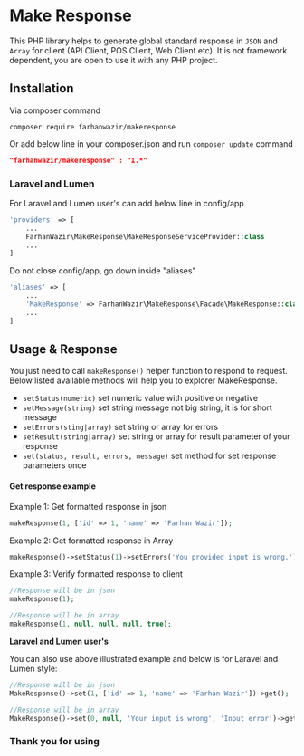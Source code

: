 # Make Response
This PHP library helps to generate global standard response in `JSON` and `Array` for client (API Client, POS Client, Web Client etc). It is not framework dependent, you are open to use it with any PHP project.

## Installation
Via composer command
```composer
composer require farhanwazir/makeresponse
```

Or add below line in your composer.json and run `composer update` command
```composer.json
"farhanwazir/makeresponse" : "1.*"
```

### Laravel and Lumen
For Laravel and Lumen user's can add below line in config/app
```php
'providers' => [
    ...
    FarhanWazir\MakeResponse\MakeResponseServiceProvider::class
    ...
]
```

Do not close config/app, go down inside "aliases"
```php
'aliases' => [
    ...
    'MakeResponse' => FarhanWazir\MakeResponse\Facade\MakeResponse::class
    ...
]
```

## Usage & Response
You just need to call `makeResponse()` helper function to respond to request. Below listed available methods will help you to explorer MakeResponse.

- `setStatus(numeric)` set numeric value with positive or negative
- `setMessage(string)` set string message not big string, it is for short message
- `setErrors(sting|array)` set string or array for errors
- `setResult(string|array)` set string or array for result parameter of your response
- `set(status, result, errors, message)` set method for set response parameters once

#### Get response example
Example 1: Get formatted response in json
```php
makeResponse(1, ['id' => 1, 'name' => 'Farhan Wazir']);
```
Example 2: Get formatted response in Array
```php
makeResponse()->setStatus(1)->setErrors('You provided input is wrong.')->getArray();
```
Example 3: Verify formatted response to client
```php
//Response will be in json
makeResponse(1);

//Response will be in array
makeResponse(1, null, null, null, true);
```

**Laravel and Lumen user's**

You can also use above illustrated example and below is for Laravel and Lumen style:
```php
//Response will be in json
MakeResponse()->set(1, ['id' => 1, 'name' => 'Farhan Wazir'])->get();

//Response will be in array
MakeResponse()->set(0, null, 'Your input is wrong', 'Input error')->getArray();
```


### Thank you for using